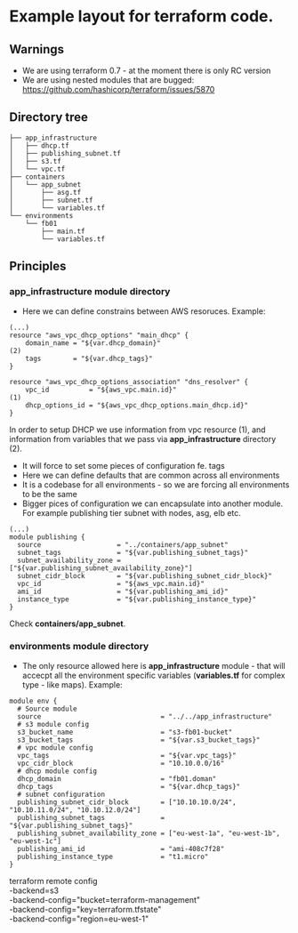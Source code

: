 # Example layout for terraform code.

## Warnings
* We are using terraform 0.7 - at the moment there is only RC version
* We are using nested modules that are bugged: https://github.com/hashicorp/terraform/issues/5870

## Directory tree
```
├── app_infrastructure
│   ├── dhcp.tf
│   ├── publishing_subnet.tf
│   ├── s3.tf
│   └── vpc.tf
├── containers
│   └── app_subnet
│       ├── asg.tf
│       ├── subnet.tf
│       └── variables.tf
└── environments
    └── fb01
        ├── main.tf
        └── variables.tf
```

## Principles

### __app_infrastructure__ module directory
* Here we can define constrains between AWS resoruces. Example:
```
(...)
resource "aws_vpc_dhcp_options" "main_dhcp" {
    domain_name = "${var.dhcp_domain}"                                      (2)
    tags        = "${var.dhcp_tags}"
}

resource "aws_vpc_dhcp_options_association" "dns_resolver" {
    vpc_id          = "${aws_vpc.main.id}"                                  (1)
    dhcp_options_id = "${aws_vpc_dhcp_options.main_dhcp.id}"
}
```
In order to setup DHCP we use information from vpc resource (1), and information from variables that we pass via __app_infrastructure__ directory (2).

* It will force to set some pieces of configuration fe. tags
* Here we can define defaults that are common across all environments
* It is a codebase for all environments - so we are forcing all environments to be the same
* Bigger pices of configuration we can encapsulate into another module. For example publishing tier subnet with nodes, asg, elb etc. 
```
(...)
module publishing {
  source                   = "../containers/app_subnet"
  subnet_tags              = "${var.publishing_subnet_tags}"
  subnet_availability_zone = ["${var.publishing_subnet_availability_zone}"]
  subnet_cidr_block        = "${var.publishing_subnet_cidr_block}"
  vpc_id                   = "${aws_vpc.main.id}"
  ami_id                   = "${var.publishing_ami_id}"
  instance_type            = "${var.publishing_instance_type}"
}
``` 
Check __containers/app_subnet__.
### __environments__ module directory
* The only resource allowed here is __app_infrastructure__ module - that will accecpt all the environment specific variables (__variables.tf__ for complex type - like maps). Example:
```
module env {
  # Source module
  source                              = "../../app_infrastructure"
  # s3 module config
  s3_bucket_name                      = "s3-fb01-bucket"
  s3_bucket_tags                      = "${var.s3_bucket_tags}"
  # vpc module config
  vpc_tags                            = "${var.vpc_tags}"
  vpc_cidr_block                      = "10.10.0.0/16"
  # dhcp module config
  dhcp_domain                         = "fb01.doman"
  dhcp_tags                           = "${var.dhcp_tags}"
  # subnet configuration
  publishing_subnet_cidr_block        = ["10.10.10.0/24", "10.10.11.0/24", "10.10.12.0/24"]
  publishing_subnet_tags              = "${var.publishing_subnet_tags}"
  publishing_subnet_availability_zone = ["eu-west-1a", "eu-west-1b", "eu-west-1c"]
  publishing_ami_id                   = "ami-408c7f28"
  publishing_instance_type            = "t1.micro"
}
```

terraform remote config \
    -backend=s3 \
    -backend-config="bucket=terraform-management" \
    -backend-config="key=terraform.tfstate" \
    -backend-config="region=eu-west-1"
